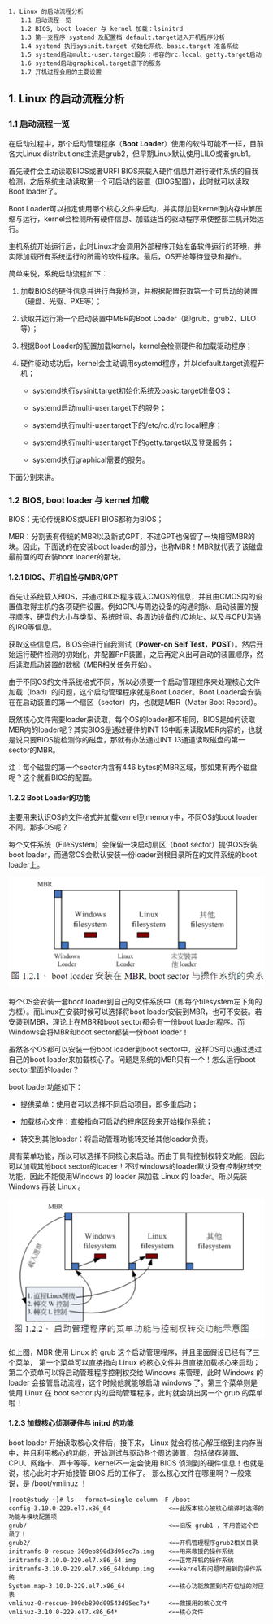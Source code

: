 ```
1. Linux 的启动流程分析
　　1.1 启动流程一览
　　1.2 BIOS, boot loader 与 kernel 加载：lsinitrd
　　1.3 第一支程序 systemd 及配置档 default.target进入开机程序分析
　　1.4 systemd 执行sysinit.target 初始化系统、basic.target 准备系统
　　1.5 systemd启动multi-user.target服务：相容的rc.local、getty.target启动
　　1.6 systemd启动graphical.target底下的服务
　　1.7 开机过程会用的主要设置
```

## 1. Linux 的启动流程分析

### 1.1 启动流程一览

在启动过程中，那个启动管理程序（**Boot Loader**）使用的软件可能不一样，目前各大Linux distributions主流是grub2，但早期Linux默认使用LILO或者grub1。

首先硬件会主动读取BIOS或者URFI BIOS来载入硬件信息并进行硬件系统的自我检测，之后系统主动读取第一个可启动的装置（BIOS配置），此时就可以读取Boot loader了。

Boot Loader可以指定使用哪个核心文件来启动，并实际加载kernel到内存中解压缩与运行，kernel会检测所有硬件信息、加载适当的驱动程序来使整部主机开始运行。

主机系统开始运行后，此时Linux才会调用外部程序开始准备软件运行的环境，并实际加载所有系统运行的所需的软件程序。最后，OS开始等待登录和操作。

简单来说，系统启动流程如下：

1. 加载BIOS的硬件信息并进行自我检测，并根据配置获取第一个可启动的装置（硬盘、光驱、PXE等）；

2. 读取并运行第一个启动装置中MBR的Boot Loader（即grub、grub2、LILO等）；

3. 根据Boot Loader的配置加载kernel，kernel会检测硬件和加载驱动程序；

4. 硬件驱动成功后，kernel会主动调用systemd程序，并以default.target流程开机；

    - systemd执行sysinit.target初始化系统及basic.target准备OS；
    
    - systemd启动multi-user.target下的服务；
    
    - systemd执行multi-user.target下的/etc/rc.d/rc.local程序；
    
    - systemd执行multi-user.target下的getty.target以及登录服务；
    
    - systemd执行graphical需要的服务。

下面分别来讲。

### 1.2 BIOS, boot loader 与 kernel 加载

BIOS：无论传统BIOS或UEFI BIOS都称为BIOS；

MBR：分割表有传统的MBR以及新式GPT，不过GPT也保留了一块相容MBR的块。因此，下面说的在安装boot loader的部分，也称MBR！MBR就代表了该磁盘最前面的可安装boot loader的那块。

#### 1.2.1 BIOS、开机自检与MBR/GPT

首先让系统载入BIOS，并通过BIOS程序载入CMOS的信息，并且由CMOS内的设置值取得主机的各项硬件设置。例如CPU与周边设备的沟通时脉、启动装置的搜寻顺序、硬盘的大小与类型、系统时间、各周边设备的I/O地址、以及与CPU沟通的IRQ等信息。

获取这些信息后，BIOS会进行自我测试（**Power-on Self Test，POST**）。然后开始运行硬件检测的初始化，并配置PnP装置，之后再定义出可启动的装置顺序，然后读取启动装置的数据（MBR相关任务开始）。

由于不同OS的文件系统格式不同，所以必须要一个启动管理程序来处理核心文件加载（load）的问题，这个启动管理程序就是Boot Loader。Boot Loader会安装在在启动装置的第一个扇区（sector）内，也就是MBR（Mater Boot Record）。

既然核心文件需要loader来读取，每个OS的loader都不相同，BIOS是如何读取MBR内的loader呢？其实BIOS是通过硬件的INT 13中断来读取MBR内容的，也就是说只要BIOS能检测你的磁盘，那就有办法通过INT 13通道读取磁盘的第一sector的MBR。

注：每个磁盘的第一个sector内含有446 bytes的MBR区域，那如果有两个磁盘呢？这个就看BIOS的配置。

#### 1.2.2 Boot Loader的功能

主要用来认识OS的文件格式并加载kernel到memory中，不同OS的boot loader不同。那多OS呢？

每个文件系统（FileSystem）会保留一块启动扇区（boot sector）提供OS安装boot loader，而通常OS会默认安装一份loader到根目录所在的文件系统的boot loader上。

![boot loader 安装在 MBR, boot sector 与操作系统的关系](images/1.png)

每个OS会安装一套boot loader到自己的文件系统中（即每个filesystem左下角的方框）。而Linux在安装时候可以选择将boot loader安装到MBR，也可不安装。若安装到MBR，理论上在MBR和boot sector都会有一份boot loader程序。而Windows会将MBR和boot sector都装一份boot loader！

虽然各个OS都可以安装一份boot loader到boot sector中，这样OS可以通过透过自己的boot loader来加载核心了。问题是系统的MBR只有一个！怎么运行boot sector里面的loader？

boot loader功能如下：

- 提供菜单：使用者可以选择不同启动项目，即多重启动；

- 加载核心文件：直接指向可启动的程序区段来开始操作系统；

- 转交到其他loader：将启动管理功能转交给其他loader负责。

具有菜单功能，所以可以选择不同核心来启动。而由于具有控制权转交功能，因此可以加载其他boot sector的loader！不过windows的loader默认没有控制权转交功能，因此不能使用Windows 的 loader 来加载 Linux 的 loader。所以先装 Windows 再装 Linux 。

![启动管理程序的菜单功能与控制权转交功能示意图](images/2.png)

如上图，MBR 使用 Linux 的 grub 这个启动管理程序，并且里面假设已经有了三个菜单， 第一个菜单可以直接指向 Linux 的核心文件并且直接加载核心来启动；第二个菜单可以将启动管理程序控制权交给 Windows 来管理，此时 Windows 的 loader 会接管启动流程，这个时候他就能够启动 windows 了。第三个菜单则是使用 Linux 在 boot sector 内的启动管理程序，此时就会跳出另一个 grub 的菜单啦！

#### 1.2.3 加载核心侦测硬件与 initrd 的功能

boot loader 开始读取核心文件后，接下来， Linux 就会将核心解压缩到主内存当中，并且利用核心的功能，开始测试与驱动各个周边装置，包括储存装置、CPU、网络卡、声卡等等。kernel不一定会使用 BIOS 侦测到的硬件信息！也就是说，核心此时才开始接管 BIOS 后的工作了。 那么核心文件在哪里啊？一般来说，是 /boot/vmlinuz ！

```
[root@study ~]# ls --format=single-column -F /boot
config-3.10.0-229.el7.x86_64                <==此版本核心被核心编译时选择的功能与模块配置项
grub/                                       <==旧版 grub1 ，不用管这个目录了！
grub2/                                      <==开机管理程序grub2相关目录
initramfs-0-rescue-309eb890d3d95ec7a.img    <==用来救援的操作系统
initramfs-3.10.0-229.el7.x86_64.img         <==正常开机的操作系统
initramfs-3.10.0-229.el7.x86_64kdump.img    <==kernel有问题时用到的操作系统
System.map-3.10.0-229.el7.x86_64            <==核心功能放置到内存位址的对应表
vmlinuz-0-rescue-309eb890d09543d95ec7a*     <==救援用的核心文件
vmlinuz-3.10.0-229.el7.x86_64*              <==核心文件
```

